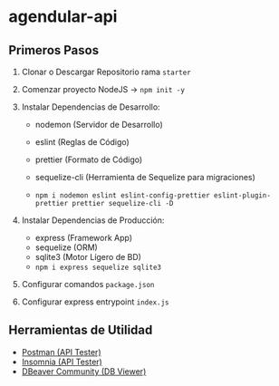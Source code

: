 # agendular-api

## Primeros Pasos

1. Clonar o Descargar Repositorio rama `starter`
2. Comenzar proyecto NodeJS -> `npm init -y`

4. Instalar Dependencias de Desarrollo:
    - nodemon           (Servidor de Desarrollo)
    - eslint            (Reglas de Código)
    - prettier          (Formato de Código)
    - sequelize-cli     (Herramienta de Sequelize para migraciones)

    - `npm i nodemon eslint eslint-config-prettier eslint-plugin-prettier prettier sequelize-cli -D`

5. Instalar Dependencias de Producción:
    - express       (Framework App)
    - sequelize     (ORM)
    - sqlite3       (Motor Lígero de BD)
    - `npm i express sequelize sqlite3`

6. Configurar comandos `package.json`
7. Configurar express entrypoint `index.js`

## Herramientas de Utilidad
* [Postman (API Tester)](https://www.postman.com/downloads/)
* [Insomnia (API Tester)](https://insomnia.rest/download)
* [DBeaver Community (DB Viewer)](https://dbeaver.io/download/)
